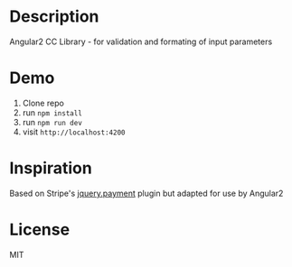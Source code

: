 # Description

Angular2 CC Library - for validation and formating of input parameters

# Demo
1. Clone repo
2. run `npm install`
3. run `npm run dev`
4. visit `http://localhost:4200`

# Inspiration

Based on Stripe's [jquery.payment](https://github.com/stripe/jquery.payment) plugin but adapted for use by Angular2

# License

MIT
